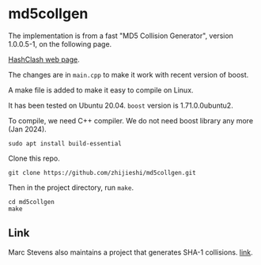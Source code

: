 # md5collgen

The implementation is from a fast "MD5 Collision Generator", version 1.0.0.5-1, on the following page.

[HashClash web page](https://www.win.tue.nl/hashclash/).

The changes are in `main.cpp` to make it work with recent version of boost. 

A make file is added to make it easy to compile on Linux. 

It has been tested on Ubuntu 20.04. `boost` version is 1.71.0.0ubuntu2.

To compile, we need C++ compiler. We do not need boost library any more (Jan
2024).

    sudo apt install build-essential

Clone this repo.

    git clone https://github.com/zhijieshi/md5collgen.git

Then in the project directory, run `make`.

    cd md5collgen 
    make

## Link

Marc Stevens also maintains a project that generates SHA-1 collisions. 
[link](https://github.com/cr-marcstevens/hashclash).

